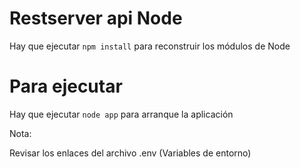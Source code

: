 # Restserver api Node

Hay que ejecutar ``` npm install ``` para reconstruir los módulos de Node

# Para ejecutar

Hay que ejecutar ``` node app ``` para arranque la aplicación

Nota:

Revisar los enlaces del archivo .env (Variables de entorno)
